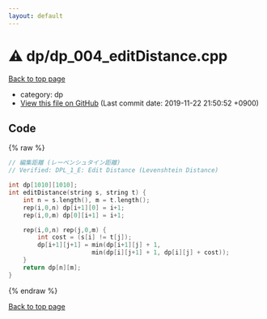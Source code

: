 ```yaml
---
layout: default
---
```


<!-- mathjax config similar to math.stackexchange -->
<script type="text/javascript" async
  src="https://cdnjs.cloudflare.com/ajax/libs/mathjax/2.7.5/MathJax.js?config=TeX-MML-AM_CHTML">
</script>
<script type="text/x-mathjax-config">
  MathJax.Hub.Config({
    TeX: { equationNumbers: { autoNumber: "AMS" }},
    tex2jax: {
      inlineMath: [ ['$','$'] ],
      processEscapes: true
    },
    "HTML-CSS": { matchFontHeight: false },
    displayAlign: "left",
    displayIndent: "2em"
  });
</script>

<script type="text/javascript" src="https://cdnjs.cloudflare.com/ajax/libs/jquery/3.4.1/jquery.min.js"></script>
<script src="https://cdn.jsdelivr.net/npm/jquery-balloon-js@1.1.2/jquery.balloon.min.js" integrity="sha256-ZEYs9VrgAeNuPvs15E39OsyOJaIkXEEt10fzxJ20+2I=" crossorigin="anonymous"></script>
<script type="text/javascript" src="../../assets/js/copy-button.js"></script>
<link rel="stylesheet" href="../../assets/css/copy-button.css" />


# :warning: dp/dp_004_editDistance.cpp
<a href="../../index.html">Back to top page</a>

* category: dp
* <a href="{{ site.github.repository_url }}/blob/master/dp/dp_004_editDistance.cpp">View this file on GitHub</a> (Last commit date: 2019-11-22 21:50:52 +0900)




## Code
{% raw %}
```cpp
// 編集距離 (レーベンシュタイン距離)
// Verified: DPL_1_E: Edit Distance (Levenshtein Distance)

int dp[1010][1010];
int editDistance(string s, string t) {
    int n = s.length(), m = t.length();
    rep(i,0,n) dp[i+1][0] = i+1;
    rep(i,0,m) dp[0][i+1] = i+1;

    rep(i,0,n) rep(j,0,m) {
        int cost = (s[i] != t[j]);
        dp[i+1][j+1] = min(dp[i+1][j] + 1, 
                       min(dp[i][j+1] + 1, dp[i][j] + cost));
    }
    return dp[n][m];
}
```
{% endraw %}

<a href="../../index.html">Back to top page</a>

